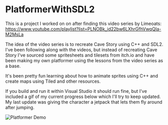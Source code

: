 # PlatformerWithSDL2
 
This is a project I worked on on after finding this video series by Limeoats:
https://www.youtube.com/playlist?list=PLNOBk_id22bw6LXhrGfhVwqQIa-M2MsLa

The idea of the video series is to recreate Cave Story using C++ and SDL2. I've been following along with the videos, but instead of recreating Cave Story I've sourced some spritesheets and tilesets from itch.io and have been making my own platformer using the lessons from the video series as a base.

It's been pretty fun learning about how to animate sprites using C++ and create maps using Tiled and other resources.

If you build and run it within Visual Studio it should run fine, but I've included a gif of my current progress below which I'll try to keep updated. My last update was giving the character a jetpack that lets them fly around after jumping.


![Platformer Demo](demo/Platformer.gif)
